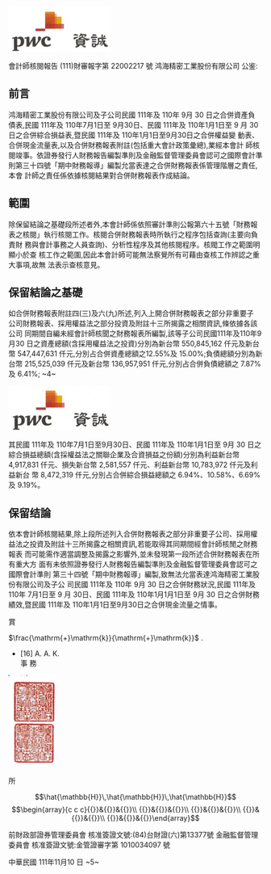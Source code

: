 

![0_image_0.png](0_image_0.png)

會計師核閱報告
(111)財審報字第 22002217 號 鸿海精密工業股份有限公司 公鉴:

## 前言

鸿海精密工業股份有限公司及子公司民國 111年及 110年 9月 30 日之合併資產負 債表,民國 111年及 110年7月1日至 9月30日、民國 111年及 110年1月1日至 9 月 30 日之合併綜合損益表,暨民國 111年及 110年1月1日至9月30日之合併權益變 動表、合併現金流量表,以及合併財務報表附註(包括重大會計政策彙總),業經本會計 師核閱竣事。依證券發行人財務報告編製準則及金融監督管理委員會認可之國際會計準 則第三十四號「期中財務報導」編製允當表達之合併財務報表係管理階層之責任,本會 計師之責任係依據核閱結果對合併財務報表作成結論。

## 範圍

除保留結論之基礎段所述者外,本會計師係依照審計準則公報第六十五號「財務報 表之核閱」執行核閱工作。核閱合併財務報表時所執行之程序包括查詢(主要向負責財 務與會計事務之人員查詢)、分析性程序及其他核閱程序。核閥工作之範圍明顯小於查 核工作之範圍,因此本會計師可能無法察覺所有可藉由查核工作辨認之重大事項,故無 法表示查核意見。

## 保留結論之基礎

如合併財務報表附註四(三)及六(九)所述,列入上開合併財務報表之部分非重要子 公司財務報表、採用權益法之部分投資及附註十三所揭露之相關資訊,條依據各該公司 同期間自編未經會計師核聞之財務報表所編製,該等子公司民國111年及110年9月30 日之資產總額(含採用權益法之投資)分別為新台幣 550,845,162 仟元及新台幣 547,447,631 仟元,分別占合併資產總額之12.55%及 15.00%;負債總額分別為新台幣 215,525,039 仟元及新台幣 136,957,951 仟元,分別占合併負債總額之 7.87%及 6.41%;
~4~

![1_image_0.png](1_image_0.png)

其民國 111年及 110年7月1日至9月30日、民國 111年及 110年1月1日至 9月 30 日之綜合損益總額(含採權益法之關聯企業及合資損益之份額)分別為利益新台幣 4,917,831 仟元、損失新台幣 2,581,557 仟元、利益新台幣 10,783,972 仟元及利益新台 幣 8,472,319 仟元,分別占合併綜合損益總額之 6.94%、10.58%、6.69%及 9.19%。

## 保留结論

依本會計師核閱結果,除上段所述列入合併財務報表之部分非重要子公司、採用權 益法之投資及附註十三所揭露之相關資訊,若能取得其同期間經會計師核閒之財務報表 而可能需作適當調整及揭露之影響外,並未發現第一段所述合併財務報表在所有重大方 面有未依照證券發行人財務報告編製準則及金融監督管理委員會認可之國際會計準則 第三十四號「期中財務報導」編製,致無法允當表達鸿海精密工業股份有限公司及子公 司民國 111年及 110年 9月 30 日之合併財務狀況,民國 111年及 110年 7月1日至 9 月 30日、民國 111年及 110年1月1月1日至 9月 30 日之合併財務績效,暨民國 111年及 110年1月1日至9月30日之合併現金流量之情事。

賞

$\frac{\mathrm{+}\mathrm{k}}{\mathrm{+}\mathrm{k}}$ . 
* [16] A. A. K.  
事 務

![1_image_1.png](1_image_1.png)

所

$$\hat{\mathbb{H}}\,\hat{\mathbb{H}}\,\hat{\mathbb{H}}$$
$$\begin{array}{c c c}{{}}&{{}}&{{}}\\ {{}}&{{}}&{{}}\\ {{}}&{{}}&{{}}\\ {{}}&{{}}&{{}}\\ {{}}&{{}}&{{}}\end{array}$$

前財政部證券管理委員會 核准簽證文號:(84)台財證(六)第13377號 金融監督管理委員會 核准簽證文號:金管證審字第 1010034097 號

中華民國 111年11月10 日
~5~